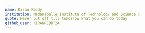 ```yaml
---
name: Kiran Reddy
institution: Madanapalle Institute of Technology and Science 🚩
quote: Never put off till tomorrow what you can do today
github_user: KIRANREDDY24
---
```

